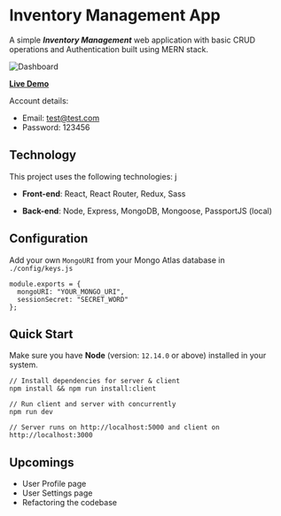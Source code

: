 # Inventory Management App

A simple ***Inventory Management*** web application with basic CRUD operations and Authentication built using MERN stack.

![Dashboard](./client/src/images/dashboard.png)

**[Live Demo](https://inventorymt.ysfv.me)**

Account details:
- Email: test@test.com
- Password: 123456

## Technology
This project uses the following technologies:  j

- **Front-end**: React, React Router, Redux, Sass

- **Back-end**: Node, Express, MongoDB, Mongoose, PassportJS (local)

## Configuration
Add your own `MongoURI` from your Mongo Atlas database in `./config/keys.js`

```
module.exports = {
  mongoURI: "YOUR_MONGO_URI",
  sessionSecret: "SECRET_WORD"
};
```

## Quick Start

Make sure you have **Node** (version: `12.14.0` or above) installed in your system.

```
// Install dependencies for server & client
npm install && npm run install:client

// Run client and server with concurrently
npm run dev

// Server runs on http://localhost:5000 and client on http://localhost:3000
```

## Upcomings
- User Profile page
- User Settings page
- Refactoring the codebase
